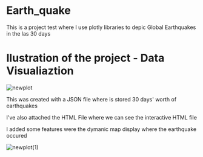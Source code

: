 # Earth_quake
This is a project test where I use plotly libraries to depic Global Earthquakes in the las 30 days

# Ilustration of the project - Data Visualiaztion

![newplot](https://user-images.githubusercontent.com/118706576/208999218-e3e81ad7-66f7-4cd3-bb9d-a57a77703ca8.png)

This was created with a JSON file where is stored 30 days' worth of earthquakes

I've also attached the HTML File where we can see the interactive HTML file


I added some features were the dymanic map display where the earthquake occured

![newplot(1)](https://user-images.githubusercontent.com/118706576/209017676-b94c6b01-bde8-42ce-af72-651f368e6fec.png)

